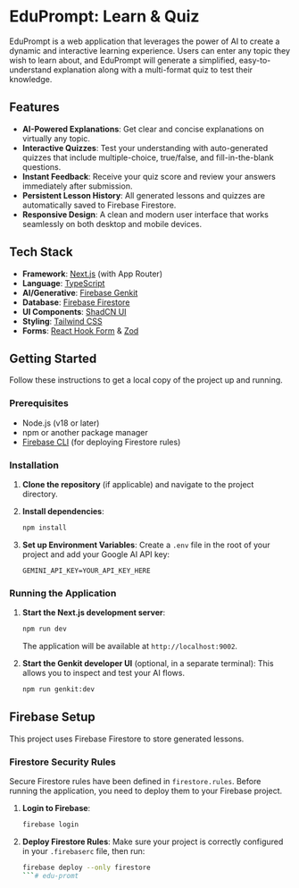 # EduPrompt: Learn & Quiz

EduPrompt is a web application that leverages the power of AI to create a dynamic and interactive learning experience. Users can enter any topic they wish to learn about, and EduPrompt will generate a simplified, easy-to-understand explanation along with a multi-format quiz to test their knowledge.

## Features

- **AI-Powered Explanations**: Get clear and concise explanations on virtually any topic.
- **Interactive Quizzes**: Test your understanding with auto-generated quizzes that include multiple-choice, true/false, and fill-in-the-blank questions.
- **Instant Feedback**: Receive your quiz score and review your answers immediately after submission.
- **Persistent Lesson History**: All generated lessons and quizzes are automatically saved to Firebase Firestore.
- **Responsive Design**: A clean and modern user interface that works seamlessly on both desktop and mobile devices.

## Tech Stack

- **Framework**: [Next.js](https://nextjs.org/) (with App Router)
- **Language**: [TypeScript](https://www.typescriptlang.org/)
- **AI/Generative**: [Firebase Genkit](https://firebase.google.com/docs/genkit)
- **Database**: [Firebase Firestore](https://firebase.google.com/docs/firestore)
- **UI Components**: [ShadCN UI](https://ui.shadcn.com/)
- **Styling**: [Tailwind CSS](https://tailwindcss.com/)
- **Forms**: [React Hook Form](https://react-hook-form.com/) & [Zod](https://zod.dev/)

## Getting Started

Follow these instructions to get a local copy of the project up and running.

### Prerequisites

- Node.js (v18 or later)
- npm or another package manager
- [Firebase CLI](https://firebase.google.com/docs/cli) (for deploying Firestore rules)

### Installation

1.  **Clone the repository** (if applicable) and navigate to the project directory.

2.  **Install dependencies**:
    ```bash
    npm install
    ```

3.  **Set up Environment Variables**:
    Create a `.env` file in the root of your project and add your Google AI API key:
    ```
    GEMINI_API_KEY=YOUR_API_KEY_HERE
    ```

### Running the Application

1.  **Start the Next.js development server**:
    ```bash
    npm run dev
    ```
    The application will be available at `http://localhost:9002`.

2.  **Start the Genkit developer UI** (optional, in a separate terminal):
    This allows you to inspect and test your AI flows.
    ```bash
    npm run genkit:dev
    ```

## Firebase Setup

This project uses Firebase Firestore to store generated lessons.

### Firestore Security Rules

Secure Firestore rules have been defined in `firestore.rules`. Before running the application, you need to deploy them to your Firebase project.

1.  **Login to Firebase**:
    ```bash
    firebase login
    ```

2.  **Deploy Firestore Rules**:
    Make sure your project is correctly configured in your `.firebaserc` file, then run:
    ```bash
    firebase deploy --only firestore
    ```# edu-promt
